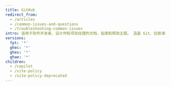 ```yaml
---
title: GitHub
redirect_from:
  - /articles
  - /common-issues-and-questions
  - /troubleshooting-common-issues
intro: 适用于软件开发者、设计师和项目经理的文档、指南和帮助主题。 涵盖 Git、拉取请求、问题、wiki、gist 和充分使用 GitHub 进行开发所需的一切。
versions:
  fpt: '*'
  ghec: '*'
  ghes: '*'
  ghae: '*'
children:
  - /copilot
  - /site-policy
  - /site-policy-deprecated
---
```


